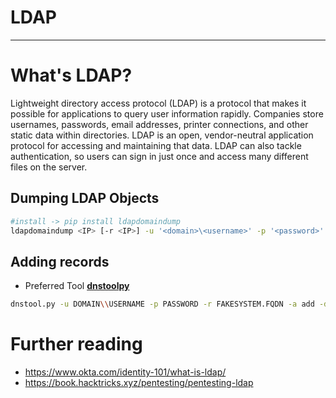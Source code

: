 # LDAP
---
# What's LDAP?
Lightweight directory access protocol (LDAP) is a protocol that makes it possible for applications to query user information rapidly.
Companies store usernames, passwords, email addresses, printer connections, and other static data within directories. LDAP is an open, vendor-neutral application protocol for accessing and maintaining that data. LDAP can also tackle authentication, so users can sign in just once and access many different files on the server.
 
## Dumping LDAP Objects 
 ```bash
 #install -> pip install ldapdomaindump
 ldapdomaindump <IP> [-r <IP>] -u '<domain>\<username>' -p '<password>' [--authtype SIMPLE] --no-json --no-grep [-o /path/dir]
 ```
## Adding records
- Preferred Tool [**dnstoolpy**](https://github.com/dirkjanm/krbrelayx/blob/master/dnstool.py)
```bash
dnstool.py -u DOMAIN\\USERNAME -p PASSWORD -r FAKESYSTEM.FQDN -a add -d YOUR_IP [DC_HOSTNAME/VICTIM-IP]
```

# Further reading
- https://www.okta.com/identity-101/what-is-ldap/
- https://book.hacktricks.xyz/pentesting/pentesting-ldap